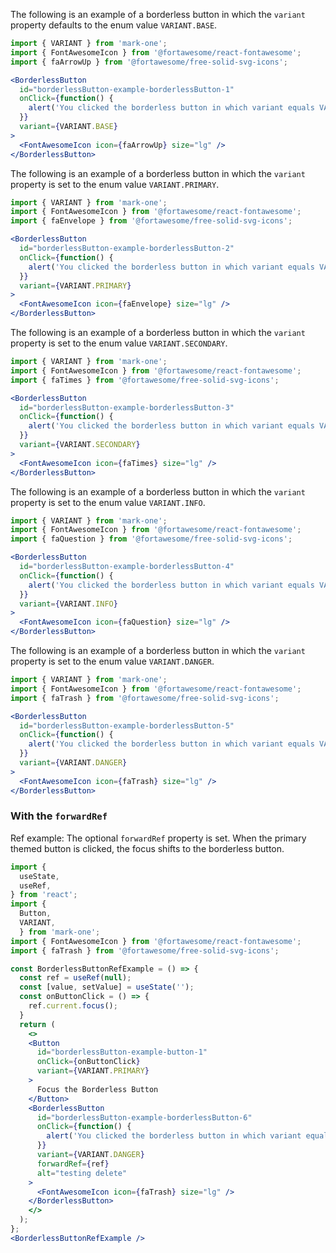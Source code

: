 The following is an example of a borderless button in which the `variant` property defaults to the enum value `VARIANT.BASE`.

```jsx
import { VARIANT } from 'mark-one';
import { FontAwesomeIcon } from '@fortawesome/react-fontawesome';
import { faArrowUp } from '@fortawesome/free-solid-svg-icons';

<BorderlessButton
  id="borderlessButton-example-borderlessButton-1"
  onClick={function() {
    alert('You clicked the borderless button in which variant equals VARIANT.BASE')
  }}
  variant={VARIANT.BASE}
>
  <FontAwesomeIcon icon={faArrowUp} size="lg" />
</BorderlessButton>
```

The following is an example of a borderless button in which the `variant` property is set to the enum value `VARIANT.PRIMARY`.

```jsx
import { VARIANT } from 'mark-one';
import { FontAwesomeIcon } from '@fortawesome/react-fontawesome';
import { faEnvelope } from '@fortawesome/free-solid-svg-icons';

<BorderlessButton
  id="borderlessButton-example-borderlessButton-2"
  onClick={function() {
    alert('You clicked the borderless button in which variant equals VARIANT.PRIMARY')
  }}
  variant={VARIANT.PRIMARY}
>
  <FontAwesomeIcon icon={faEnvelope} size="lg" />
</BorderlessButton>
```

The following is an example of a borderless button in which the `variant` property is set to the enum value `VARIANT.SECONDARY`.

```jsx
import { VARIANT } from 'mark-one';
import { FontAwesomeIcon } from '@fortawesome/react-fontawesome';
import { faTimes } from '@fortawesome/free-solid-svg-icons';

<BorderlessButton
  id="borderlessButton-example-borderlessButton-3"
  onClick={function() {
    alert('You clicked the borderless button in which variant equals VARIANT.SECONDARY')
  }}
  variant={VARIANT.SECONDARY}
>
  <FontAwesomeIcon icon={faTimes} size="lg" />
</BorderlessButton>
```

The following is an example of a borderless button in which the `variant` property is set to the enum value `VARIANT.INFO`.

```jsx
import { VARIANT } from 'mark-one';
import { FontAwesomeIcon } from '@fortawesome/react-fontawesome';
import { faQuestion } from '@fortawesome/free-solid-svg-icons';

<BorderlessButton
  id="borderlessButton-example-borderlessButton-4"
  onClick={function() {
    alert('You clicked the borderless button in which variant equals VARIANT.INFO')
  }}
  variant={VARIANT.INFO}
>
  <FontAwesomeIcon icon={faQuestion} size="lg" />
</BorderlessButton>
```

The following is an example of a borderless button in which the `variant` property is set to the enum value `VARIANT.DANGER`.

```jsx
import { VARIANT } from 'mark-one';
import { FontAwesomeIcon } from '@fortawesome/react-fontawesome';
import { faTrash } from '@fortawesome/free-solid-svg-icons';

<BorderlessButton
  id="borderlessButton-example-borderlessButton-5"
  onClick={function() {
    alert('You clicked the borderless button in which variant equals VARIANT.DANGER')
  }}
  variant={VARIANT.DANGER}
>
  <FontAwesomeIcon icon={faTrash} size="lg" />
</BorderlessButton>
```

### With the `forwardRef`
Ref example: The optional `forwardRef` property is set. When the primary themed button is clicked, the focus shifts to the borderless button.
```jsx
import {
  useState,
  useRef,
} from 'react';
import {
  Button,
  VARIANT,
  } from 'mark-one';
import { FontAwesomeIcon } from '@fortawesome/react-fontawesome';
import { faTrash } from '@fortawesome/free-solid-svg-icons';

const BorderlessButtonRefExample = () => {
  const ref = useRef(null);
  const [value, setValue] = useState('');
  const onButtonClick = () => {
    ref.current.focus();
  }
  return (
    <>
    <Button
      id="borderlessButton-example-button-1"
      onClick={onButtonClick}
      variant={VARIANT.PRIMARY}
    >
      Focus the Borderless Button
    </Button>
    <BorderlessButton
      id="borderlessButton-example-borderlessButton-6"
      onClick={function() {
        alert('You clicked the borderless button in which variant equals VARIANT.DANGER')
      }}
      variant={VARIANT.DANGER}
      forwardRef={ref}
      alt="testing delete"
    >
      <FontAwesomeIcon icon={faTrash} size="lg" />
    </BorderlessButton>
    </>
  );
};
<BorderlessButtonRefExample />
```
